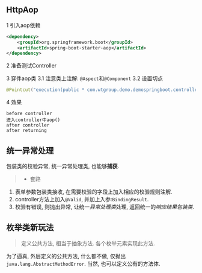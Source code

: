 





## HttpAop

1 引入aop依赖

```xml
<dependency>
    <groupId>org.springframework.boot</groupId>
    <artifactId>spring-boot-starter-aop</artifactId>
</dependency>
```

2 准备测试Controller

3 穿件aop类
3.1 注意类上注解:
`@Aspect`和`@Component`
3.2 设置切点
```java
@Pointcut("execution(public * com.wtgroup.demo.demospringboot.controller.AopController.*(..))")
```

4 效果
```
before controller
进入controller中aop()
after controller
after returning
```

## 统一异常处理


包装类的校验异常, 统一异常处理类, 也能够**捕获**.

> * 套路

1. 表单参数包装类接收, 在需要校验的字段上加入相应的校验规则注解.
2. controller方法上加入`@Valid`, 并加上入参:`BindingResult`.
3. 校验有错误, 则抛出异常, 让统一*异常处理类*处理, 返回统一的*响应结果包装类*.



## 枚举类新玩法

> 定义公共方法, 相当于抽象方法. 各个枚举元素实现此方法.

为了逼真, 外层定义的公共方法, 什么都不做, 仅抛出 `java.lang.AbstractMethodError`.
当然, 也可以定义公有的方法体.
